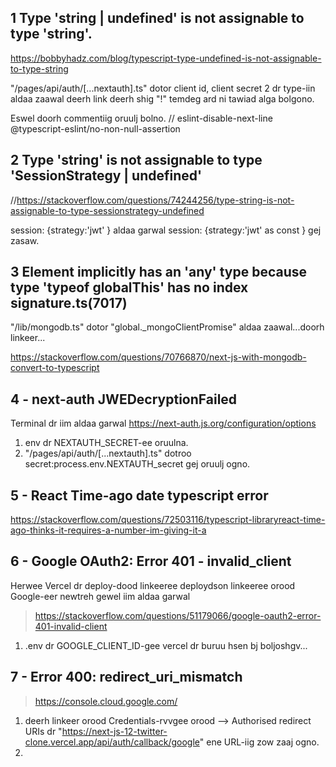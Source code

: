 ## 1 Type 'string | undefined' is not assignable to type 'string'.

https://bobbyhadz.com/blog/typescript-type-undefined-is-not-assignable-to-type-string

"/pages/api/auth/[...nextauth].ts" dotor client id, client secret 2 dr type-iin aldaa zaawal deerh link deerh shig "!" temdeg ard ni tawiad alga bolgono.

Eswel doorh commentiig oruulj bolno.
// eslint-disable-next-line @typescript-eslint/no-non-null-assertion

## 2 Type 'string' is not assignable to type 'SessionStrategy | undefined'

//https://stackoverflow.com/questions/74244256/type-string-is-not-assignable-to-type-sessionstrategy-undefined

session: {strategy:'jwt' } aldaa garwal
session: {strategy:'jwt' as const } gej zasaw.

## 3 Element implicitly has an 'any' type because type 'typeof globalThis' has no index signature.ts(7017)

"/lib/mongodb.ts" dotor "global.\_mongoClientPromise" aldaa zaawal...doorh linkeer...

https://stackoverflow.com/questions/70766870/next-js-with-mongodb-convert-to-typescript

## 4 - next-auth JWEDecryptionFailed

Terminal dr iim aldaa garwal
https://next-auth.js.org/configuration/options

1. env dr NEXTAUTH_SECRET-ee oruulna.
2. "/pages/api/auth/[...nextauth].ts" dotroo secret:process.env.NEXTAUTH_secret gej oruulj ogno.

## 5 - React Time-ago date typescript error

https://stackoverflow.com/questions/72503116/typescript-libraryreact-time-ago-thinks-it-requires-a-number-im-giving-it-a

## 6 - Google OAuth2: Error 401 - invalid_client

Herwee Vercel dr deploy-dood linkeeree deploydson linkeeree orood Google-eer newtreh gewel iim aldaa garwal

> https://stackoverflow.com/questions/51179066/google-oauth2-error-401-invalid-client

1. .env dr GOOGLE_CLIENT_ID-gee vercel dr buruu hsen bj boljoshgv...

## 7 - Error 400: redirect_uri_mismatch

> https://console.cloud.google.com/

1. deerh linkeer orood Credentials-rvvgee orood --> Authorised redirect URIs dr "https://next-js-12-twitter-clone.vercel.app/api/auth/callback/google" ene URL-iig zow zaaj ogno.
2.
